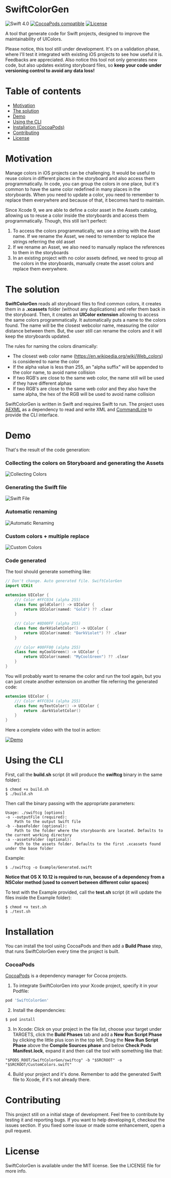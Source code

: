 # SwiftColorGen
![Swift 4.0](https://img.shields.io/badge/Swift-4.0-green.svg)
[![CocoaPods compatible](https://img.shields.io/cocoapods/v/SwiftColorGen.svg)](#cocoapods)
[![License](http://img.shields.io/:license-mit-blue.svg)](http://doge.mit-license.org)

A tool that generate code for Swift projects, designed to improve the maintainability of UIColors. 

Please notice, this tool still under development. It's on a validation phase, where I'll test it integrated with existing iOS projects to see how useful it is. Feedbacks are appreciated.
Also notice this tool not only generates new code, but also updates existing storyboard files, so **keep your code under versioning control to avoid any data loss!**

# Table of contents
* [Motivation](#motivation)
* [The solution](#solution)
* [Demo](#demo)
* [Using the CLI](#cli)
* [Installation (CocoaPods)](#installation)
* [Contributing](#contributing)
* [License](#license)

# <a id="motivation"></a> Motivation

Manage colors in iOS projects can be challenging. It would be useful to reuse colors in different places in the storyboard and also access them programmatically. In code, you can group the colors in one place, but it's common to have the same color redefined in many places in the storyboards. When you need to update a color, you need to remember to replace them everywhere and because of that, it becomes hard to maintain.

Since Xcode 9, we are able to define a color asset in the Assets catalog, allowing us to reuse a color inside the storyboards and access them programmatically. Though, this still isn't perfect:
1. To access the colors programmatically, we use a string with the Asset name. If we rename the Asset, we need to remember to replace the strings referring the old asset
2. If we rename an Asset, we also need to manually replace the references to them in the storyboards
3. In an existing project with no color assets defined, we need to group all the colors in the storyboards, manually create the asset colors and replace them everywhere.
# <a id="solution"></a> The solution

**SwiftColorGen** reads all storyboard files to find common colors, it creates them in a **.xcassets** folder (without any duplications) and refer them back in the storyboard. Then, it creates an **UIColor extension** allowing to access the same colors programmatically. It automatically puts a name to the colors found. The name will be the closest webcolor name, measuring the color distance between them. But, the user still can rename the colors and it will keep the storyboards updated.

The rules for naming the colors dinamically:
- The closest web color name (https://en.wikipedia.org/wiki/Web_colors) is considered to name the color
- If the alpha value is less than 255, an "alpha suffix" will be appended to the color name, to avoid name collision
- If two RGB's are close to the same web color, the name still will be used if they have different alphas
- If two RGB's are close to the same web color and they also have the same alpha, the hex of the RGB will be used to avoid name collision

SwiftColorGen is written in Swift and requires Swift to run. The project uses [AEXML](https://github.com/tadija/AEXML) as a dependency to read and write XML and [CommandLine](https://github.com/jatoben/CommandLine) to provide the CLI interface.

# <a id="demo"></a> Demo
That's the result of the code generation:

### Collecting the colors on Storyboard and generating the Assets
![Collecting Colors](https://github.com/fernandodelrio/SwiftColorGen/blob/master/Resources/Gif-Collecting-Colors0.5.0.gif)

### Generating the Swift file
![Swift File](https://github.com/fernandodelrio/SwiftColorGen/blob/master/Resources/Gif-Swift0.5.0.gif)

### Automatic renaming
![Automatic Renaming](https://github.com/fernandodelrio/SwiftColorGen/blob/master/Resources/Gif-Renaming0.5.0.gif)

### Custom colors + multiple replace
![Custom Colors](https://github.com/fernandodelrio/SwiftColorGen/blob/master/Resources/Gif-Custom-Color0.5.0.gif)

### Code generated
The tool should generate something like:

```swift
// Don't change. Auto generated file. SwiftColorGen
import UIKit

extension UIColor {
    /// Color #FFC034 (alpha 255)
    class func goldColor() -> UIColor {
        return UIColor(named: "Gold") ?? .clear
    }
  
    /// Color #8D00FF (alpha 255)
    class func darkVioletColor() -> UIColor {
        return UIColor(named: "DarkViolet") ?? .clear
    }
    
    /// Color #00FF00 (alpha 255)
    class func myCoolGreen() -> UIColor {
        return UIColor(named: "MyCoolGreen") ?? .clear
    }
}

```

You will probably want to rename the color and run the tool again, but you can just create another extension on another file referring the generated code:

```swift
extension UIColor {
    /// Color #FFC034 (alpha 255)
    class func myTextColor() -> UIColor {
        return .darkVioletColor()
    }
}
```

Here a complete video with the tool in action:

[![Demo](https://raw.githubusercontent.com/fernandodelrio/SwiftColorGen/master/Resources/Video-thumbnail0.4.0.png)](https://vimeo.com/244528270)

# <a id="cli"></a> Using the CLI
First, call the **build.sh** script (it will produce the **swiftcg** binary in the same folder):
```shell
$ chmod +x build.sh
$ ./build.sh
```

Then call the binary passing with the appropriate parameters:

```shell
Usage: ./swiftcg [options]
-o --outputFile (required):
    Path to the output Swift file
-b --baseFolder (optional):
    Path to the folder where the storyboards are located. Defaults to the current working directory
-a --assetsFolder (optional):
    Path to the assets folder. Defaults to the first .xcassets found under the base folder
 ```
 
Example:
```shell
$ ./swiftcg -o Example/Generated.swift
```

**Notice that OS X 10.12 is required to run, because of a dependency from a NSColor method (used to convert between different color spaces)**

To test with the Example provided, call the **test.sh** script (it will update the files inside the Example folder):
```shell
$ chmod +x test.sh
$ ./test.sh
```

# <a id="installation"></a> Installation
You can install the tool using CocoaPods and then add a **Build Phase** step, that runs SwiftColorGen every time the project is built.

### CocoaPods
[CocoaPods](http://cocoapods.org) is a dependency manager for Cocoa projects.

1. To integrate SwiftColorGen into your Xcode project, specify it in your Podfile:
```ruby
pod 'SwiftColorGen'
```
2. Install the dependencies:

```shell
$ pod install
```
3. In Xcode: Click on your project in the file list, choose your target under TARGETS, click the **Build Phases** tab and add a **New Run Script Phase** by clicking the little plus icon in the top left. Drag the **New Run Script Phase** above the **Compile Sources phase** and below **Check Pods Manifest.lock**, expand it and then call the tool with something like that:
```shell
"$PODS_ROOT/SwiftColorGen/swiftcg" -b "$SRCROOT" -o "$SRCROOT/CustomColors.swift"
```
4. Build your project and it's done. Remember to add the generated Swift file to Xcode, if it's not already there.

# <a id="contributing"></a> Contributing
This project still on a initial stage of development. Feel free to contribute by testing it and reporting bugs. If you want to help developing it, checkout the issues section. If you fixed some issue or made some enhancement, open a pull request.

# <a id="license"></a> License
SwiftColorGen is available under the MIT license. See the LICENSE file for more info.
